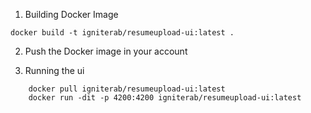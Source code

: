 1. Building Docker Image

```
docker build -t igniterab/resumeupload-ui:latest .
```


2. Push the Docker image in your account

3. Running the ui

```
    docker pull igniterab/resumeupload-ui:latest
    docker run -dit -p 4200:4200 igniterab/resumeupload-ui:latest

```